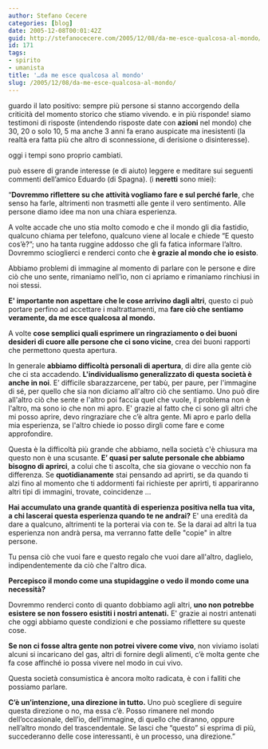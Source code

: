 ```yaml
---
author: Stefano Cecere
categories: [blog]
date: 2005-12-08T00:01:42Z
guid: http://stefanocecere.com/2005/12/08/da-me-esce-qualcosa-al-mondo/
id: 171
tags:
- spirito
- umanista
title: '…da me esce qualcosa al mondo'
slug: /2005/12/08/da-me-esce-qualcosa-al-mondo/
---
```


<img src='/wp-content/krur_quadro.jpg' alt='' align='left' />guardo il lato positivo: sempre più persone si stanno accorgendo della criticità del momento storico che stiamo vivendo. e in più risponde! siamo testimoni di risposte (intendendo risposte date con **azioni** nel mondo) che 30, 20 o solo 10, 5 ma anche 3 anni fa erano auspicate ma inesistenti (la realtà era fatta più che altro di sconnessione, di derisione o disinteresse).

oggi i tempi sono proprio cambiati.

può essere di grande interesse (e di aiuto) leggere e meditare sui seguenti commenti dell’amico Eduardo (di Spagna). (i **neretti** sono miei):

“**Dovremmo riflettere su che attività vogliamo fare e sul perché farle**, che senso ha farle, altrimenti non trasmetti alle gente il vero sentimento. Alle persone diamo idee ma non una chiara esperienza.

A volte accade che uno stia molto comodo e che il mondo gli dia fastidio, qualcuno chiama per telefono, qualcuno viene al locale e chiede “E questo cos’è?”; uno ha tanta ruggine addosso che gli fa fatica informare l’altro. Dovremmo scioglierci e renderci conto che **è grazie al mondo che io esisto**.

Abbiamo problemi di immagine al momento di parlare con le persone e dire ciò che uno sente, rimaniamo nell’io, non ci apriamo e rimaniamo rinchiusi in noi stessi.
  
**E' importante non aspettare che le cose arrivino dagli altri**, questo ci può portare perfino ad accettare i maltrattamenti, ma **fare ciò che sentiamo veramente, da me esce qualcosa al mondo.**

A volte **cose semplici quali esprimere un ringraziamento o dei buoni desideri di cuore alle persone che ci sono vicine**, crea dei buoni rapporti che permettono questa apertura.

In generale **abbiamo difficoltà personali di apertura**, di dire alla gente ciò che ci sta accadendo. **L'individualismo generalizzato di questa società è anche in noi**. E’ difficile sbarazzarcene, per tabù, per paure, per l'immagine di sé, per quello che sia non diciamo all'altro ciò che sentiamo. Uno può dire all'altro ciò che sente e l'altro poi faccia quel che vuole, il problema non è l'altro, ma sono io che non mi apro. E' grazie al fatto che ci sono gli altri che mi posso aprire, devo ringraziare che c’è altra gente. Mi apro e parlo della mia esperienza, se l'altro chiede io posso dirgli come fare e come approfondire.

Questa è la difficoltà più grande che abbiamo, nella società c'è chiusura ma questo non è una scusante. **E’ quasi per salute personale che abbiamo bisogno di aprirci**, a colui che ti ascolta, che sia giovane o vecchio non fa differenza. Se **quotidianamente** stai pensando ad aprirti, se da quando ti alzi fino al momento che ti addormenti fai richieste per aprirti, ti appariranno altri tipi di immagini, trovate, coincidenze …

**Hai accumulato una grande quantità di esperienza positiva nella tua vita, a chi lascerai questa esperienza quando te ne andrai?** E' una eredità da dare a qualcuno, altrimenti te la porterai via con te. Se la darai ad altri la tua esperienza non andrà persa, ma verranno fatte delle "copie" in altre persone.

Tu pensa ciò che vuoi fare e questo regalo che vuoi dare all'altro, daglielo, indipendentemente da ciò che l'altro dica.

**Percepisco il mondo come una stupidaggine o vedo il mondo come una necessità?**
  
Dovremmo renderci conto di quanto dobbiamo agli altri, **uno non potrebbe esistere se non fossero esistiti i nostri antenati.** E' grazie ai nostri antenati che oggi abbiamo queste condizioni e che possiamo riflettere su queste cose.

**Se non ci fosse altra gente non potrei vivere come vivo**, non viviamo isolati alcuni si incaricano del gas, altri di fornire degli alimenti, c’è molta gente che fa cose affinché io possa vivere nel modo in cui vivo.

Questa società consumistica è ancora molto radicata, è con i falliti che possiamo parlare.
  
**C’è un’intenzione, una direzione in tutto.** Uno può scegliere di seguire questa direzione o no, ma essa c’è. Posso rimanere nel mondo dell’occasionale, dell’io, dell’immagine, di quello che diranno, oppure nell’altro mondo del trascendentale. Se lasci che “questo” si esprima di più, succederanno delle cose interessanti, è un processo, una direzione.”